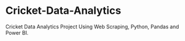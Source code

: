 # Cricket-Data-Analytics
Cricket Data Analytics Project Using Web Scraping, Python, Pandas and Power BI.
